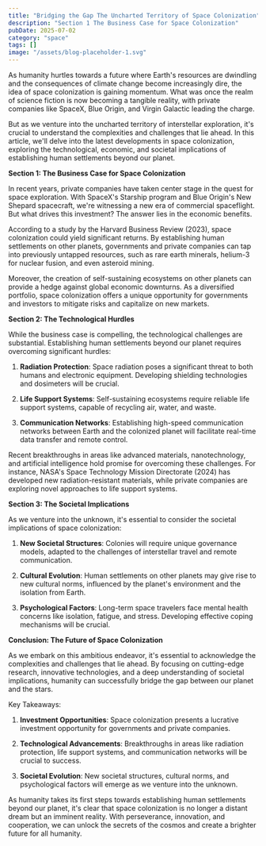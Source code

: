```yaml
---
title: "Bridging the Gap The Uncharted Territory of Space Colonization"
description: "Section 1 The Business Case for Space Colonization"
pubDate: 2025-07-02
category: "space"
tags: []
image: "/assets/blog-placeholder-1.svg"
---
```


As humanity hurtles towards a future where Earth's resources are dwindling and the consequences of climate change become increasingly dire, the idea of space colonization is gaining momentum. What was once the realm of science fiction is now becoming a tangible reality, with private companies like SpaceX, Blue Origin, and Virgin Galactic leading the charge.

But as we venture into the uncharted territory of interstellar exploration, it's crucial to understand the complexities and challenges that lie ahead. In this article, we'll delve into the latest developments in space colonization, exploring the technological, economic, and societal implications of establishing human settlements beyond our planet.

**Section 1: The Business Case for Space Colonization**

In recent years, private companies have taken center stage in the quest for space exploration. With SpaceX's Starship program and Blue Origin's New Shepard spacecraft, we're witnessing a new era of commercial spaceflight. But what drives this investment? The answer lies in the economic benefits.

According to a study by the Harvard Business Review (2023), space colonization could yield significant returns. By establishing human settlements on other planets, governments and private companies can tap into previously untapped resources, such as rare earth minerals, helium-3 for nuclear fusion, and even asteroid mining.

Moreover, the creation of self-sustaining ecosystems on other planets can provide a hedge against global economic downturns. As a diversified portfolio, space colonization offers a unique opportunity for governments and investors to mitigate risks and capitalize on new markets.

**Section 2: The Technological Hurdles**

While the business case is compelling, the technological challenges are substantial. Establishing human settlements beyond our planet requires overcoming significant hurdles:

1. **Radiation Protection**: Space radiation poses a significant threat to both humans and electronic equipment. Developing shielding technologies and dosimeters will be crucial.

2. **Life Support Systems**: Self-sustaining ecosystems require reliable life support systems, capable of recycling air, water, and waste.

3. **Communication Networks**: Establishing high-speed communication networks between Earth and the colonized planet will facilitate real-time data transfer and remote control.

Recent breakthroughs in areas like advanced materials, nanotechnology, and artificial intelligence hold promise for overcoming these challenges. For instance, NASA's Space Technology Mission Directorate (2024) has developed new radiation-resistant materials, while private companies are exploring novel approaches to life support systems.

**Section 3: The Societal Implications**

As we venture into the unknown, it's essential to consider the societal implications of space colonization:

1. **New Societal Structures**: Colonies will require unique governance models, adapted to the challenges of interstellar travel and remote communication.

2. **Cultural Evolution**: Human settlements on other planets may give rise to new cultural norms, influenced by the planet's environment and the isolation from Earth.

3. **Psychological Factors**: Long-term space travelers face mental health concerns like isolation, fatigue, and stress. Developing effective coping mechanisms will be crucial.

**Conclusion: The Future of Space Colonization**

As we embark on this ambitious endeavor, it's essential to acknowledge the complexities and challenges that lie ahead. By focusing on cutting-edge research, innovative technologies, and a deep understanding of societal implications, humanity can successfully bridge the gap between our planet and the stars.

Key Takeaways:

1. **Investment Opportunities**: Space colonization presents a lucrative investment opportunity for governments and private companies.

2. **Technological Advancements**: Breakthroughs in areas like radiation protection, life support systems, and communication networks will be crucial to success.

3. **Societal Evolution**: New societal structures, cultural norms, and psychological factors will emerge as we venture into the unknown.

As humanity takes its first steps towards establishing human settlements beyond our planet, it's clear that space colonization is no longer a distant dream but an imminent reality. With perseverance, innovation, and cooperation, we can unlock the secrets of the cosmos and create a brighter future for all humanity.